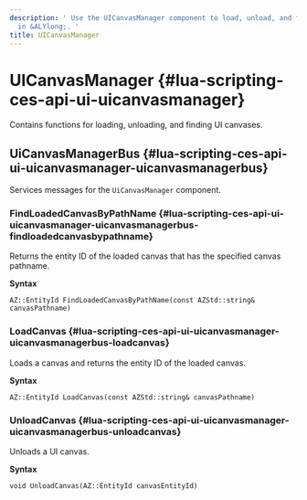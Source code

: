 ```yaml
---
description: ' Use the UICanvasManager component to load, unload, and find UI canvases
  in &ALYlong;. '
title: UICanvasManager
---
```

# UICanvasManager {#lua-scripting-ces-api-ui-uicanvasmanager}

Contains functions for loading, unloading, and finding UI canvases\.

## UiCanvasManagerBus {#lua-scripting-ces-api-ui-uicanvasmanager-uicanvasmanagerbus}

Services messages for the `UiCanvasManager` component\.

### FindLoadedCanvasByPathName {#lua-scripting-ces-api-ui-uicanvasmanager-uicanvasmanagerbus-findloadedcanvasbypathname}

Returns the entity ID of the loaded canvas that has the specified canvas pathname\.

**Syntax**

```
AZ::EntityId FindLoadedCanvasByPathName(const AZStd::string& canvasPathname)
```

### LoadCanvas {#lua-scripting-ces-api-ui-uicanvasmanager-uicanvasmanagerbus-loadcanvas}

Loads a canvas and returns the entity ID of the loaded canvas\.

**Syntax**

```
AZ::EntityId LoadCanvas(const AZStd::string& canvasPathname)
```

### UnloadCanvas {#lua-scripting-ces-api-ui-uicanvasmanager-uicanvasmanagerbus-unloadcanvas}

Unloads a UI canvas\.

**Syntax**

```
void UnloadCanvas(AZ::EntityId canvasEntityId)
```